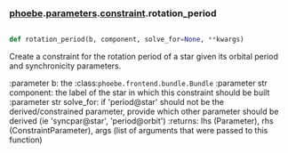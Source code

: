 ### [phoebe](phoebe.md).[parameters](phoebe.parameters.md).[constraint](phoebe.parameters.constraint.md).rotation_period

```py

def rotation_period(b, component, solve_for=None, **kwargs)

```



Create a constraint for the rotation period of a star given its orbital
period and synchronicity parameters.

:parameter b: the :class:`phoebe.frontend.bundle.Bundle`
:parameter str component: the label of the star in which this
    constraint should be built
:parameter str solve_for:  if 'period@star' should not be the derived/constrained
    parameter, provide which other parameter should be derived
    (ie 'syncpar@star', 'period@orbit')
:returns: lhs (Parameter), rhs (ConstraintParameter), args (list of arguments
    that were passed to this function)

